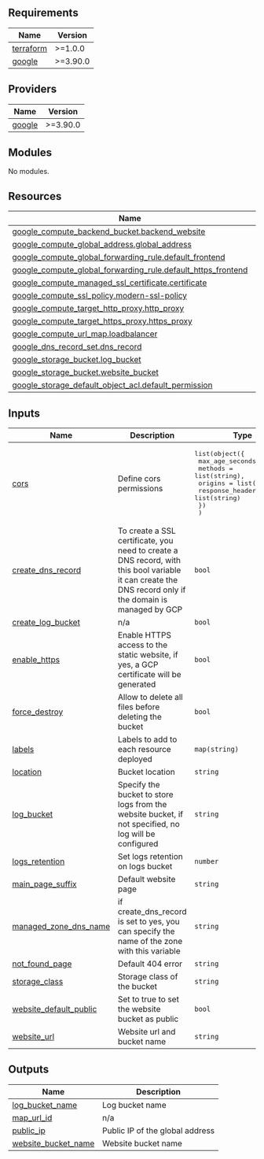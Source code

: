 ## Requirements

| Name | Version |
|------|---------|
| <a name="requirement_terraform"></a> [terraform](#requirement\_terraform) | >=1.0.0 |
| <a name="requirement_google"></a> [google](#requirement\_google) | >=3.90.0 |

## Providers

| Name | Version |
|------|---------|
| <a name="provider_google"></a> [google](#provider\_google) | >=3.90.0 |

## Modules

No modules.

## Resources

| Name | Type |
|------|------|
| [google_compute_backend_bucket.backend_website](https://registry.terraform.io/providers/hashicorp/google/latest/docs/resources/compute_backend_bucket) | resource |
| [google_compute_global_address.global_address](https://registry.terraform.io/providers/hashicorp/google/latest/docs/resources/compute_global_address) | resource |
| [google_compute_global_forwarding_rule.default_frontend](https://registry.terraform.io/providers/hashicorp/google/latest/docs/resources/compute_global_forwarding_rule) | resource |
| [google_compute_global_forwarding_rule.default_https_frontend](https://registry.terraform.io/providers/hashicorp/google/latest/docs/resources/compute_global_forwarding_rule) | resource |
| [google_compute_managed_ssl_certificate.certificate](https://registry.terraform.io/providers/hashicorp/google/latest/docs/resources/compute_managed_ssl_certificate) | resource |
| [google_compute_ssl_policy.modern-ssl-policy](https://registry.terraform.io/providers/hashicorp/google/latest/docs/resources/compute_ssl_policy) | resource |
| [google_compute_target_http_proxy.http_proxy](https://registry.terraform.io/providers/hashicorp/google/latest/docs/resources/compute_target_http_proxy) | resource |
| [google_compute_target_https_proxy.https_proxy](https://registry.terraform.io/providers/hashicorp/google/latest/docs/resources/compute_target_https_proxy) | resource |
| [google_compute_url_map.loadbalancer](https://registry.terraform.io/providers/hashicorp/google/latest/docs/resources/compute_url_map) | resource |
| [google_dns_record_set.dns_record](https://registry.terraform.io/providers/hashicorp/google/latest/docs/resources/dns_record_set) | resource |
| [google_storage_bucket.log_bucket](https://registry.terraform.io/providers/hashicorp/google/latest/docs/resources/storage_bucket) | resource |
| [google_storage_bucket.website_bucket](https://registry.terraform.io/providers/hashicorp/google/latest/docs/resources/storage_bucket) | resource |
| [google_storage_default_object_acl.default_permission](https://registry.terraform.io/providers/hashicorp/google/latest/docs/resources/storage_default_object_acl) | resource |

## Inputs

| Name | Description | Type | Default | Required |
|------|-------------|------|---------|:--------:|
| <a name="input_cors"></a> [cors](#input\_cors) | Define cors permissions | <pre>list(object({<br>    max_age_seconds = number<br>    methods         = list(string),<br>    origins         = list(string),<br>    response_header = list(string)<br>    })<br>  )</pre> | `[]` | no |
| <a name="input_create_dns_record"></a> [create\_dns\_record](#input\_create\_dns\_record) | To create a SSL certificate, you need to create a DNS record, with this bool variable it can create the DNS record only if the domain is managed by GCP | `bool` | `false` | no |
| <a name="input_create_log_bucket"></a> [create\_log\_bucket](#input\_create\_log\_bucket) | n/a | `bool` | `false` | no |
| <a name="input_enable_https"></a> [enable\_https](#input\_enable\_https) | Enable HTTPS access to the static website, if yes, a GCP certificate will be generated | `bool` | `false` | no |
| <a name="input_force_destroy"></a> [force\_destroy](#input\_force\_destroy) | Allow to delete all files before deleting the bucket | `bool` | `true` | no |
| <a name="input_labels"></a> [labels](#input\_labels) | Labels to add to each resource deployed | `map(string)` | `{}` | no |
| <a name="input_location"></a> [location](#input\_location) | Bucket location | `string` | `"US"` | no |
| <a name="input_log_bucket"></a> [log\_bucket](#input\_log\_bucket) | Specify the bucket to store logs from the website bucket, if not specified, no log will be configured | `string` | `null` | no |
| <a name="input_logs_retention"></a> [logs\_retention](#input\_logs\_retention) | Set logs retention on logs bucket | `number` | `90` | no |
| <a name="input_main_page_suffix"></a> [main\_page\_suffix](#input\_main\_page\_suffix) | Default website page | `string` | `"index.html"` | no |
| <a name="input_managed_zone_dns_name"></a> [managed\_zone\_dns\_name](#input\_managed\_zone\_dns\_name) | if create\_dns\_record is set to yes, you can specify the name of the zone with this variable | `string` | `""` | no |
| <a name="input_not_found_page"></a> [not\_found\_page](#input\_not\_found\_page) | Default 404 error | `string` | `"404.html"` | no |
| <a name="input_storage_class"></a> [storage\_class](#input\_storage\_class) | Storage class of the bucket | `string` | `"standard"` | no |
| <a name="input_website_default_public"></a> [website\_default\_public](#input\_website\_default\_public) | Set to true to set the website bucket as public | `bool` | `false` | no |
| <a name="input_website_url"></a> [website\_url](#input\_website\_url) | Website url and bucket name | `string` | n/a | yes |

## Outputs

| Name | Description |
|------|-------------|
| <a name="output_log_bucket_name"></a> [log\_bucket\_name](#output\_log\_bucket\_name) | Log bucket name |
| <a name="output_map_url_id"></a> [map\_url\_id](#output\_map\_url\_id) | n/a |
| <a name="output_public_ip"></a> [public\_ip](#output\_public\_ip) | Public IP of the global address |
| <a name="output_website_bucket_name"></a> [website\_bucket\_name](#output\_website\_bucket\_name) | Website bucket name |
